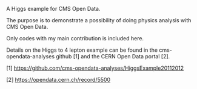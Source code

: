 A Higgs example for CMS Open Data.

The purpose is to demonstrate a possibility of doing physics analysis with CMS Open Data.

Only codes with my main contribution is included here.

Details on the Higgs to 4 lepton example can be found in the cms-opendata-analyses github [1] and the CERN Open Data portal [2].

[1] https://github.com/cms-opendata-analyses/HiggsExample20112012

[2] https://opendata.cern.ch/record/5500
